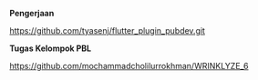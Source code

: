 **Pengerjaan**

https://github.com/tyasenj/flutter_plugin_pubdev.git

**Tugas Kelompok PBL**

https://github.com/mochammadcholilurrokhman/WRINKLYZE_6
